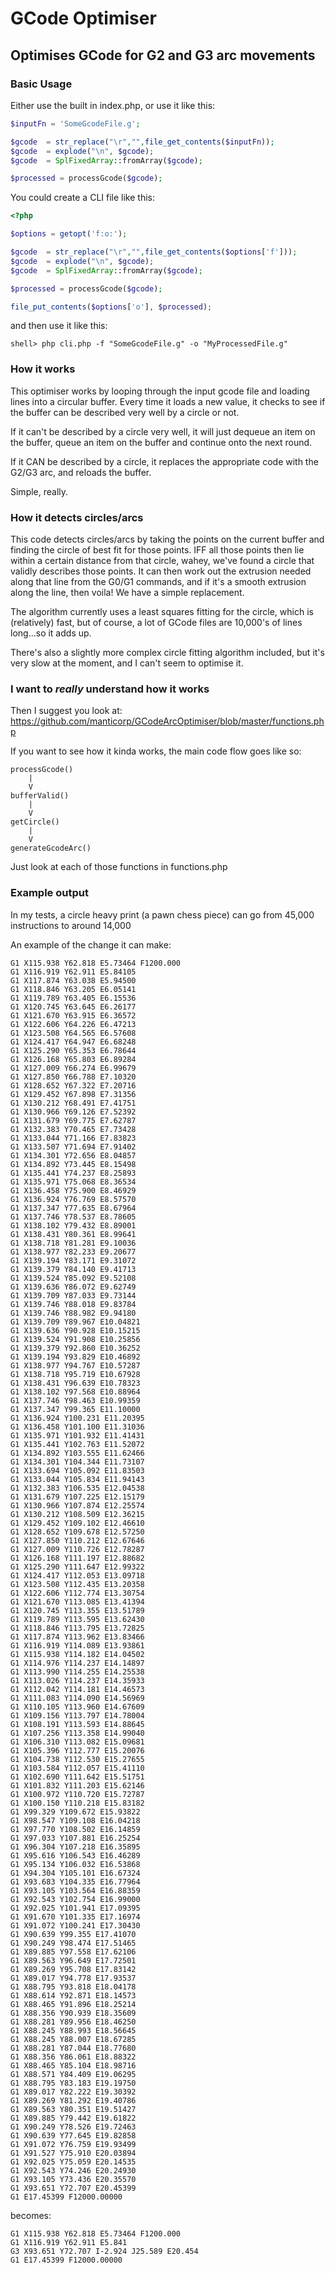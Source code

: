 # GCode Optimiser
## Optimises GCode for G2 and G3 arc movements

### Basic Usage

Either use the built in index.php, or use it like this:

```php
$inputFn = 'SomeGcodeFile.g';

$gcode  = str_replace("\r","",file_get_contents($inputFn));
$gcode  = explode("\n", $gcode);
$gcode  = SplFixedArray::fromArray($gcode);

$processed = processGcode($gcode);
```

You could create a CLI file like this:

```php
<?php

$options = getopt('f:o:');

$gcode  = str_replace("\r","",file_get_contents($options['f']));
$gcode  = explode("\n", $gcode);
$gcode  = SplFixedArray::fromArray($gcode);

$processed = processGcode($gcode);

file_put_contents($options['o'], $processed);
```

and then use it like this:

```
shell> php cli.php -f "SomeGcodeFile.g" -o "MyProcessedFile.g"
```

### How it works

This optimiser works by looping through the input gcode file and loading lines into a circular buffer. Every time it loads a new value, it checks to see if the buffer can be described very well by a circle or not.

If it can't be described by a circle very well, it will just dequeue an item on the buffer, queue an item on the buffer and continue onto the next round.

If it CAN be described by a circle, it replaces the appropriate code with the G2/G3 arc, and reloads the buffer.

Simple, really.

### How it detects circles/arcs

This code detects circles/arcs by taking the points on the current buffer and finding the circle of best fit for those points. IFF all those points then lie within a certain distance from that circle, wahey, we've found a circle that validly describes those points. It can then work out the extrusion needed along that line from the G0/G1 commands, and if it's a smooth extrusion along the line, then voila! We have a simple replacement.

The algorithm currently uses a least squares fitting for the circle, which is (relatively) fast, but of course, a lot of GCode files are 10,000's of lines long...so it adds up.

There's also a slightly more complex circle fitting algorithm included, but it's very slow at the moment, and I can't seem to optimise it.

### I want to *really* understand how it works

Then I suggest you look at: https://github.com/manticorp/GCodeArcOptimiser/blob/master/functions.php

If you want to see how it kinda works, the main code flow goes like so:

```
processGcode()
    |
    V
bufferValid()
    |
    V
getCircle()
    |
    V
generateGcodeArc()

```

Just look at each of those functions in functions.php

### Example output

In my tests, a circle heavy print (a pawn chess piece) can go from 45,000 instructions to around 14,000

An example of the change it can make:

```
G1 X115.938 Y62.818 E5.73464 F1200.000
G1 X116.919 Y62.911 E5.84105
G1 X117.874 Y63.038 E5.94500
G1 X118.846 Y63.205 E6.05141
G1 X119.789 Y63.405 E6.15536
G1 X120.745 Y63.645 E6.26177
G1 X121.670 Y63.915 E6.36572
G1 X122.606 Y64.226 E6.47213
G1 X123.508 Y64.565 E6.57608
G1 X124.417 Y64.947 E6.68248
G1 X125.290 Y65.353 E6.78644
G1 X126.168 Y65.803 E6.89284
G1 X127.009 Y66.274 E6.99679
G1 X127.850 Y66.788 E7.10320
G1 X128.652 Y67.322 E7.20716
G1 X129.452 Y67.898 E7.31356
G1 X130.212 Y68.491 E7.41751
G1 X130.966 Y69.126 E7.52392
G1 X131.679 Y69.775 E7.62787
G1 X132.383 Y70.465 E7.73428
G1 X133.044 Y71.166 E7.83823
G1 X133.507 Y71.694 E7.91402
G1 X134.301 Y72.656 E8.04857
G1 X134.892 Y73.445 E8.15498
G1 X135.441 Y74.237 E8.25893
G1 X135.971 Y75.068 E8.36534
G1 X136.458 Y75.900 E8.46929
G1 X136.924 Y76.769 E8.57570
G1 X137.347 Y77.635 E8.67964
G1 X137.746 Y78.537 E8.78605
G1 X138.102 Y79.432 E8.89001
G1 X138.431 Y80.361 E8.99641
G1 X138.718 Y81.281 E9.10036
G1 X138.977 Y82.233 E9.20677
G1 X139.194 Y83.171 E9.31072
G1 X139.379 Y84.140 E9.41713
G1 X139.524 Y85.092 E9.52108
G1 X139.636 Y86.072 E9.62749
G1 X139.709 Y87.033 E9.73144
G1 X139.746 Y88.018 E9.83784
G1 X139.746 Y88.982 E9.94180
G1 X139.709 Y89.967 E10.04821
G1 X139.636 Y90.928 E10.15215
G1 X139.524 Y91.908 E10.25856
G1 X139.379 Y92.860 E10.36252
G1 X139.194 Y93.829 E10.46892
G1 X138.977 Y94.767 E10.57287
G1 X138.718 Y95.719 E10.67928
G1 X138.431 Y96.639 E10.78323
G1 X138.102 Y97.568 E10.88964
G1 X137.746 Y98.463 E10.99359
G1 X137.347 Y99.365 E11.10000
G1 X136.924 Y100.231 E11.20395
G1 X136.458 Y101.100 E11.31036
G1 X135.971 Y101.932 E11.41431
G1 X135.441 Y102.763 E11.52072
G1 X134.892 Y103.555 E11.62466
G1 X134.301 Y104.344 E11.73107
G1 X133.694 Y105.092 E11.83503
G1 X133.044 Y105.834 E11.94143
G1 X132.383 Y106.535 E12.04538
G1 X131.679 Y107.225 E12.15179
G1 X130.966 Y107.874 E12.25574
G1 X130.212 Y108.509 E12.36215
G1 X129.452 Y109.102 E12.46610
G1 X128.652 Y109.678 E12.57250
G1 X127.850 Y110.212 E12.67646
G1 X127.009 Y110.726 E12.78287
G1 X126.168 Y111.197 E12.88682
G1 X125.290 Y111.647 E12.99322
G1 X124.417 Y112.053 E13.09718
G1 X123.508 Y112.435 E13.20358
G1 X122.606 Y112.774 E13.30754
G1 X121.670 Y113.085 E13.41394
G1 X120.745 Y113.355 E13.51789
G1 X119.789 Y113.595 E13.62430
G1 X118.846 Y113.795 E13.72825
G1 X117.874 Y113.962 E13.83466
G1 X116.919 Y114.089 E13.93861
G1 X115.938 Y114.182 E14.04502
G1 X114.976 Y114.237 E14.14897
G1 X113.990 Y114.255 E14.25538
G1 X113.026 Y114.237 E14.35933
G1 X112.042 Y114.181 E14.46573
G1 X111.083 Y114.090 E14.56969
G1 X110.105 Y113.960 E14.67609
G1 X109.156 Y113.797 E14.78004
G1 X108.191 Y113.593 E14.88645
G1 X107.256 Y113.358 E14.99040
G1 X106.310 Y113.082 E15.09681
G1 X105.396 Y112.777 E15.20076
G1 X104.738 Y112.530 E15.27655
G1 X103.584 Y112.057 E15.41110
G1 X102.690 Y111.642 E15.51751
G1 X101.832 Y111.203 E15.62146
G1 X100.972 Y110.720 E15.72787
G1 X100.150 Y110.218 E15.83182
G1 X99.329 Y109.672 E15.93822
G1 X98.547 Y109.108 E16.04218
G1 X97.770 Y108.502 E16.14859
G1 X97.033 Y107.881 E16.25254
G1 X96.304 Y107.218 E16.35895
G1 X95.616 Y106.543 E16.46289
G1 X95.134 Y106.032 E16.53868
G1 X94.304 Y105.101 E16.67324
G1 X93.683 Y104.335 E16.77964
G1 X93.105 Y103.564 E16.88359
G1 X92.543 Y102.754 E16.99000
G1 X92.025 Y101.941 E17.09395
G1 X91.670 Y101.335 E17.16974
G1 X91.072 Y100.241 E17.30430
G1 X90.639 Y99.355 E17.41070
G1 X90.249 Y98.474 E17.51465
G1 X89.885 Y97.558 E17.62106
G1 X89.563 Y96.649 E17.72501
G1 X89.269 Y95.708 E17.83142
G1 X89.017 Y94.778 E17.93537
G1 X88.795 Y93.818 E18.04178
G1 X88.614 Y92.871 E18.14573
G1 X88.465 Y91.896 E18.25214
G1 X88.356 Y90.939 E18.35609
G1 X88.281 Y89.956 E18.46250
G1 X88.245 Y88.993 E18.56645
G1 X88.245 Y88.007 E18.67285
G1 X88.281 Y87.044 E18.77680
G1 X88.356 Y86.061 E18.88322
G1 X88.465 Y85.104 E18.98716
G1 X88.571 Y84.409 E19.06295
G1 X88.795 Y83.183 E19.19750
G1 X89.017 Y82.222 E19.30392
G1 X89.269 Y81.292 E19.40786
G1 X89.563 Y80.351 E19.51427
G1 X89.885 Y79.442 E19.61822
G1 X90.249 Y78.526 E19.72463
G1 X90.639 Y77.645 E19.82858
G1 X91.072 Y76.759 E19.93499
G1 X91.527 Y75.910 E20.03894
G1 X92.025 Y75.059 E20.14535
G1 X92.543 Y74.246 E20.24930
G1 X93.105 Y73.436 E20.35570
G1 X93.651 Y72.707 E20.45399
G1 E17.45399 F12000.00000
```

becomes:

```
G1 X115.938 Y62.818 E5.73464 F1200.000
G1 X116.919 Y62.911 E5.841
G3 X93.651 Y72.707 I-2.924 J25.589 E20.454
G1 E17.45399 F12000.00000
```